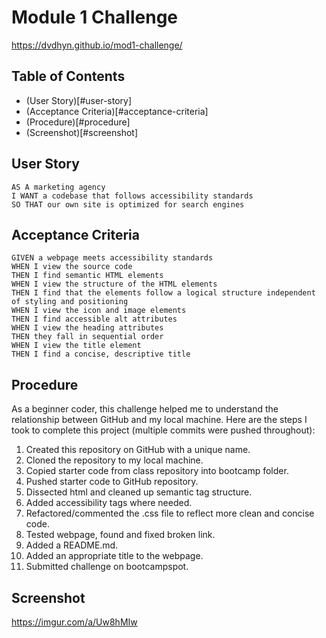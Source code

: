 # Module 1 Challenge

https://dvdhyn.github.io/mod1-challenge/

## Table of Contents
- (User Story)[#user-story]
- (Acceptance Criteria)[#acceptance-criteria]
- (Procedure)[#procedure]
- (Screenshot)[#screenshot]

## User Story

```
AS A marketing agency
I WANT a codebase that follows accessibility standards
SO THAT our own site is optimized for search engines
```

## Acceptance Criteria

```
GIVEN a webpage meets accessibility standards
WHEN I view the source code
THEN I find semantic HTML elements
WHEN I view the structure of the HTML elements
THEN I find that the elements follow a logical structure independent of styling and positioning
WHEN I view the icon and image elements
THEN I find accessible alt attributes
WHEN I view the heading attributes
THEN they fall in sequential order
WHEN I view the title element
THEN I find a concise, descriptive title
```

## Procedure

As a beginner coder, this challenge helped me to understand the relationship between GitHub and my local machine.
Here are the steps I took to complete this project (multiple commits were pushed throughout):
1. Created this repository on GitHub with a unique name.
2. Cloned the repository to my local machine.
3. Copied starter code from class repository into bootcamp folder.
4. Pushed starter code to GitHub repository.
5. Dissected html and cleaned up semantic tag structure.
6. Added accessibility tags where needed.
7. Refactored/commented the .css file to reflect more clean and concise code.
8. Tested webpage, found and fixed broken link.
9. Added a README.md.
10. Added an appropriate title to the webpage.
11. Submitted challenge on bootcampspot.

## Screenshot
https://imgur.com/a/Uw8hMIw
